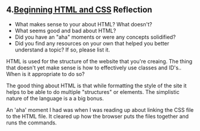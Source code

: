 ## 4.[Beginning HTML and CSS](4_beginning_HTML_CSS/readme.mc) Reflection

* What makes sense to your about HTML? What doesn't? 
* What seems good and bad about HTML?
* Did you have an "aha" moments or were any concepts solidified?
* Did you find any resources on your own that helped you better understand a topic? If so, please list it.

HTML is used for the structure of the website that you're creaing. The thing that doesn't yet make sense is how to effectively use classes and ID's.. When is it appropriate to do so?

The good thing about HTML is that while formatting the style of the site it helps to be able to do multiple "structures" or elements. The simplistic nature of the language is a a big bonus. 

An 'aha' moment I had was when I was reading up about linking the CSS file to the HTML file. It cleared up how the browser puts the files together and runs the commands.

